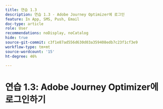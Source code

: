 ```yaml
---
title: 연습 1.3
description: 연습 1.3 - Adobe Journey Optimizer에 로그인
feature: In App, SMS, Push, Email
doc-type: article
role: User
recommendations: noDisplay, noCatalog
hide: true
source-git-commit: c3f1e87ad556d630d03a359408edb7c23f1cf3e9
workflow-type: tm+mt
source-wordcount: '15'
ht-degree: 46%

---
```



# 연습 1.3: Adobe Journey Optimizer에 로그인하기
